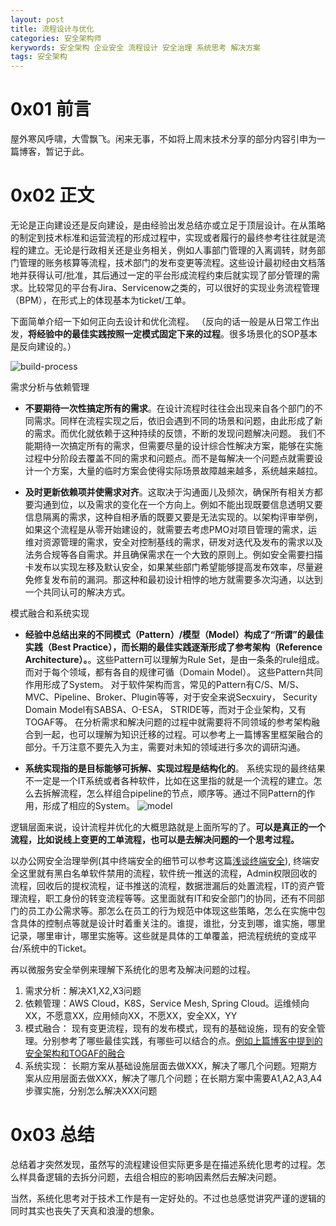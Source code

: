 ```yaml
---
layout: post
title: 流程设计与优化
categories: 安全架构师
kerywords: 安全架构 企业安全 流程设计 安全治理 系统思考 解决方案
tags: 安全架构
---
```


# 0x01 前言

屋外寒风呼啸，大雪飘飞。闲来无事，不如将上周末技术分享的部分内容引申为一篇博客，暂记于此。

# 0x02 正文

无论是正向建设还是反向建设，是由经验出发总结亦或立足于顶层设计。在从策略的制定到技术标准和运营流程的形成过程中，实现或者履行的最终参考往往就是流程的建立。无论是行政相关还是业务相关，例如人事部门管理的入离调转，财务部门管理的账务核算等流程，技术部门的发布变更等流程。这些设计最初经由文档落地并获得认可/批准，其后通过一定的平台形成流程约束后就实现了部分管理的需求。比较常见的平台有Jira、Servicenow之类的，可以很好的实现业务流程管理（BPM），在形式上的体现基本为ticket/工单。

下面简单介绍一下如何正向去设计和优化流程。 （反向的话一般是从日常工作出发，**将经验中的最佳实践按照一定模式固定下来的过程**。很多场景化的SOP基本是反向建设的。）

![build-process](https://img.iami.xyz/images/212522556-99299279-04ee-4074-9e1b-93861b3bbd3e.png)

需求分析与依赖管理

* **不要期待一次性搞定所有的需求**。在设计流程时往往会出现来自各个部门的不同需求。同样在流程实现之后，依旧会遇到不同的场景和问题，由此形成了新的需求。而优化就依赖于这种持续的反馈，不断的发现问题解决问题。 我们不能期待一次搞定所有的需求，但需要尽量的设计综合性解决方案，能够在实施过程中分阶段去覆盖不同的需求和问题点。而不是每解决一个问题点就需要设计一个方案，大量的临时方案会使得实际场景故障越来越多，系统越来越拉。

* **及时更新依赖项并使需求对齐**。这取决于沟通面儿及频次，确保所有相关方都要沟通到位，以及需求的变化在一个方向上。例如不能出现既要信息透明又要信息隔离的需求，这种自相矛盾的既要又要是无法实现的。以架构评审举例，如果这个流程是从零开始建设的，就需要去考虑PMO对项目管理的需求，运维对资源管理的需求，安全对控制基线的需求，研发对迭代及发布的需求以及法务合规等各自需求。并且确保需求在一个大致的原则上。例如安全需要扫描卡发布以实现左移及默认安全，如果某些部门希望能够提高发布效率，尽量避免修复发布前的漏洞。那这种和最初设计相悖的地方就需要多次沟通，以达到一个共同认可的解决方式。

模式融合和系统实现

* **经验中总结出来的不同模式（Pattern）/模型（Model）构成了“所谓”的最佳实践（Best Practice），而长期的最佳实践逐渐形成了参考架构（Reference Architecture）。**。这些Pattern可以理解为Rule Set，是由一条条的rule组成。而对于每个领域，都有各自的规律可循（Domain Model）。 这些Pattern共同作用形成了System。 对于软件架构而言，常见的Pattern有C/S、M/S、MVC、Pipeline、Broker、Plugin等等，对于安全来说Secxuiry， Security Domain Model有SABSA、O-ESA， STRIDE等，而对于企业架构，又有TOGAF等。 在分析需求和解决问题的过程中就需要将不同领域的参考架构融合到一起，也可以理解为知识迁移的过程。可以参考上一篇博客里框架融合的部分。千万注意不要先入为主，需要对未知的领域进行多次的调研沟通。

* **系统实现指的是目标能够可拆解、实现过程是结构化的**。 系统实现的最终结果不一定是一个IT系统或者各种软件，比如在这里指的就是一个流程的建立。怎么去拆解流程，怎么样组合pipeline的节点，顺序等。通过不同Pattern的作用，形成了相应的System。
![model](https://img.iami.xyz/images/212538730-e9c1a995-92ff-41a1-be18-4682a8f3d5df.gif)

逻辑层面来说，设计流程并优化的大概思路就是上面所写的了。**可以是真正的一个流程，比如说线上变更的工单流程，也可以是去解决问题的一个思考过程。**

以办公网安全治理举例(其中终端安全的细节可以参考这篇[浅谈终端安全](https://iami.xyz/End-User-Computer-Control-And-DLP/)), 终端安全这里就有黑白名单软件禁用的流程，软件统一推送的流程，Admin权限回收的流程，回收后的提权流程，证书推送的流程，数据泄漏后的处置流程，IT的资产管理流程，职工身份的转变流程等等。这里面就有IT和安全部门的协同，还有不同部门的员工办公需求等。那怎么在员工的行为规范中体现这些策略，怎么在实施中包含具体的控制点等就是设计时着重关注的。谁提，谁批，分支到哪，谁实施，哪里记录，哪里审计，哪里实施等。这些就是具体的工单覆盖，把流程统统的变成平台/系统中的Ticket。

再以微服务安全举例来理解下系统化的思考及解决问题的过程。
1. 需求分析：解决X1,X2,X3问题
2. 依赖管理：AWS Cloud，K8S，Service Mesh, Spring Cloud。运维倾向XX，不愿意XX，应用倾向XX，不愿XX，安全XX，YY
3. 模式融合： 现有变更流程，现有的发布模式，现有的基础设施，现有的安全管理。分别参考了哪些最佳实践，有哪些可以结合的点。[例如上篇博客中提到的安全架构和TOGAF的融合](https://img.iami.xyz/images/210775112-b782b001-52b1-441b-ad79-1f4e2d4c0e62.png)
4. 系统实现： 长期方案从基础设施层面去做XXX，解决了哪几个问题。短期方案从应用层面去做XXX，解决了哪几个问题；在长期方案中需要A1,A2,A3,A4 步骤实施，分别怎么解决XXX问题

# 0x03 总结

总结着才突然发现，虽然写的流程建设但实际更多是在描述系统化思考的过程。怎么样具备逻辑的去拆分问题，去组合相应的影响因素然后去解决问题。

当然，系统化思考对于技术工作是有一定好处的。不过也总感觉讲究严谨的逻辑的同时其实也丧失了天真和浪漫的想象。

<!-- ![corp-security](https://img.iami.xyz/images/212540121-2d3f68e2-ec50-43cb-873a-06f1e7a74e22.png) -->